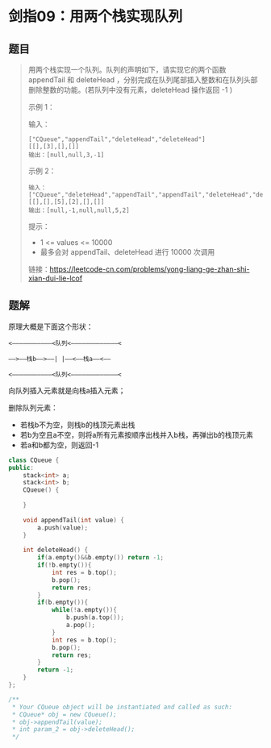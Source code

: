 # 剑指09：用两个栈实现队列

## 题目

> 用两个栈实现一个队列。队列的声明如下，请实现它的两个函数 appendTail 和 deleteHead ，分别完成在队列尾部插入整数和在队列头部删除整数的功能。(若队列中没有元素，deleteHead 操作返回 -1 )
>
>  
>
> 示例 1：
>
> 输入：
>
> ```
> ["CQueue","appendTail","deleteHead","deleteHead"]
> [[],[3],[],[]]
> 输出：[null,null,3,-1]
> ```
>
> 示例 2：
>
> ```
> 输入：
> ["CQueue","deleteHead","appendTail","appendTail","deleteHead","deleteHead"]
> [[],[],[5],[2],[],[]]
> 输出：[null,-1,null,null,5,2]
> ```
>
> 提示：
>
> - 1 <= values <= 10000
> - 最多会对 appendTail、deleteHead 进行 10000 次调用
>
> 
>
> 链接：https://leetcode-cn.com/problems/yong-liang-ge-zhan-shi-xian-dui-lie-lcof

## 题解

原理大概是下面这个形状：

```
<———————————<队列<—————————————<

——>——栈b——>——| |——<——栈a——<——

<———————————<队列<—————————————<
```

向队列插入元素就是向栈a插入元素；

删除队列元素：

- 若栈b不为空，则栈b的栈顶元素出栈
- 若b为空且a不空，则将a所有元素按顺序出栈并入b栈，再弹出b的栈顶元素
- 若a和b都为空，则返回-1

```c++
class CQueue {
public:
    stack<int> a;
    stack<int> b;
    CQueue() {
        
    }
    
    void appendTail(int value) {
        a.push(value);
    }
    
    int deleteHead() {
        if(a.empty()&&b.empty()) return -1;
        if(!b.empty()){
            int res = b.top();
            b.pop();
            return res;
        }
        if(b.empty()){
            while(!a.empty()){
                b.push(a.top());
                a.pop();
            }
            int res = b.top();
            b.pop();
            return res;
        }
        return -1;
    }
};

/**
 * Your CQueue object will be instantiated and called as such:
 * CQueue* obj = new CQueue();
 * obj->appendTail(value);
 * int param_2 = obj->deleteHead();
 */
```

